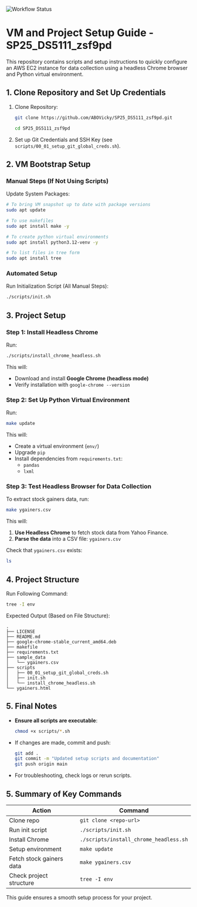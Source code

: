 ![Workflow Status](https://github.com/ABOVicky/SP25_DS5111_zsf9pd/actions/workflows/validations.yml/badge.svg)

# **VM and Project Setup Guide - SP25_DS5111_zsf9pd**  

This repository contains scripts and setup instructions to quickly configure an AWS EC2 instance for data collection using a headless Chrome browser and Python virtual environment.

## **1. Clone Repository and Set Up Credentials**

1. Clone Repository:

   ```bash
   git clone https://github.com/ABOVicky/SP25_DS5111_zsf9pd.git
   ```
   
   ```bash
   cd SP25_DS5111_zsf9pd
   ```
   
2. Set up Git Credentials and SSH Key (see `scripts/00_01_setup_git_global_creds.sh`).

## **2. VM Bootstrap Setup**

### **Manual Steps (If Not Using Scripts)**
Update System Packages:

```bash
# To bring VM snapshot up to date with package versions
sudo apt update
```

```bash
# To use makefiles
sudo apt install make -y
```

```bash
# To create python virtual environments
sudo apt install python3.12-venv -y
```

```bash
# To list files in tree form
sudo apt install tree
```

### **Automated Setup**
Run Initialization Script (All Manual Steps):

```bash
./scripts/init.sh
```

## **3. Project Setup**

### **Step 1: Install Headless Chrome**
Run:

```bash
./scripts/install_chrome_headless.sh
```
This will:
- Download and install **Google Chrome (headless mode)**
- Verify installation with `google-chrome --version`

### **Step 2: Set Up Python Virtual Environment**
Run:
```bash
make update
```
This will:
- Create a virtual environment (`env/`)
- Upgrade `pip`
- Install dependencies from `requirements.txt`:
  - `pandas`
  - `lxml`

### **Step 3: Test Headless Browser for Data Collection**
To extract stock gainers data, run:
```bash
make ygainers.csv
```
This will:
1. **Use Headless Chrome** to fetch stock data from Yahoo Finance.
2. **Parse the data** into a CSV file: `ygainers.csv`

Check that `ygainers.csv` exists:
```bash
ls
```

## **4. Project Structure**
Run Following Command:

```bash
tree -I env
```

Expected Output (Based on File Structure):

```
.
├── LICENSE
├── README.md
├── google-chrome-stable_current_amd64.deb
├── makefile
├── requirements.txt
├── sample_data
│   └── ygainers.csv
├── scripts
│   ├── 00_01_setup_git_global_creds.sh
│   ├── init.sh
│   └── install_chrome_headless.sh
└── ygainers.html
```

## **5. Final Notes**
- **Ensure all scripts are executable**:
  ```bash
  chmod +x scripts/*.sh
  ```
- If changes are made, commit and push:
  ```bash
  git add .
  git commit -m "Updated setup scripts and documentation"
  git push origin main
  ```
- For troubleshooting, check logs or rerun scripts.

## **5. Summary of Key Commands**
| Action | Command |
|--------|---------|
| Clone repo | `git clone <repo-url>` |
| Run init script | `./scripts/init.sh` |
| Install Chrome | `./scripts/install_chrome_headless.sh` |
| Setup environment | `make update` |
| Fetch stock gainers data | `make ygainers.csv` |
| Check project structure | `tree -I env` |

This guide ensures a smooth setup process for your project.
